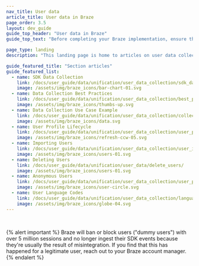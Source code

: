 ```yaml
---
nav_title: User data
article_title: User data in Braze
page_order: 3.5
layout: dev_guide
guide_top_header: "User data in Braze"
guide_top_text: "Before completing your Braze implementation, ensure that you have a conversation between your marketing team and your development team about your marketing goals. It's useful to consider those goals and work backwards from them when deciding what data to track, and how to track that data with Braze."

page_type: landing
description: "This landing page is home to articles on user data collection. Here, you can find resources on archival definitions, importing users, the user profile lifecycle, use cases, best practices, and more."

guide_featured_title: "Section articles"
guide_featured_list:
  - name: SDK Data Collection
    link: /docs/user_guide/data/unification/user_data_collection/sdk_data_collection/
    image: /assets/img/braze_icons/bar-chart-01.svg
  - name: Data Collection Best Practices
    link: /docs/user_guide/data/unification/user_data_collection/best_practices/
    image: /assets/img/braze_icons/thumbs-up.svg
  - name: Data Collection Use Case Example
    link: /docs/user_guide/data/unification/user_data_collection/collection_use_case/
    image: /assets/img/braze_icons/data.svg
  - name: User Profile Lifecycle
    link: /docs/user_guide/data/unification/user_data_collection/user_profile_lifecycle/
    image: /assets/img/braze_icons/refresh-ccw-05.svg
  - name: Importing Users
    link: /docs/user_guide/data/unification/user_data_collection/user_import/
    image: /assets/img/braze_icons/users-01.svg
  - name: Deleting Users
    link: /docs/user_guide/data/unification/user_data/delete_users/
    image: /assets/img/braze_icons/users-01.svg
  - name: Anonymous Users
    link: /docs/user_guide/data/unification/user_data_collection/user_profile_lifecycle/anonymous_users/
    image: /assets/img/braze_icons/user-circle.svg
  - name: User Language Codes
    link: /docs/user_guide/data/unification/user_data_collection/language_codes/
    image: /assets/img/braze_icons/globe-04.svg
---
```


<br>

{% alert important %}
Braze will ban or block users ("dummy users") with over 5 million sessions and no longer ingest their SDK events because they're usually the result of misintegration. If you find that this has happened for a legitimate user, reach out to your Braze account manager.
{% endalert %}

<br>

